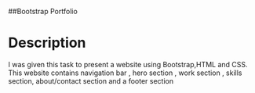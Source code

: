 ##Bootstrap Portfolio

# Description

I was given this task to present a website using Bootstrap,HTML and CSS. This website contains  navigation bar ,  hero section ,  work section , skills section, about/contact section and  a footer section

